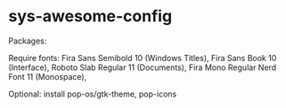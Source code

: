 # sys-awesome-config

Packages:


Require fonts:
Fira Sans Semibold 10 (Windows Titles),
Fira Sans Book 10 (Interface),
Roboto Slab Regular 11 (Documents),
Fira Mono Regular Nerd Font 11 (Monospace),

Optional:
install pop-os/gtk-theme, 
pop-icons
